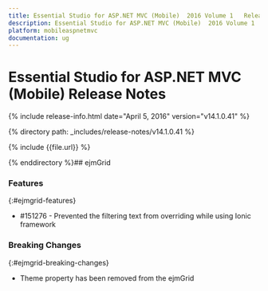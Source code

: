 ```yaml
---
title: Essential Studio for ASP.NET MVC (Mobile)  2016 Volume 1   Release Notes  
description: Essential Studio for ASP.NET MVC (Mobile)  2016 Volume 1   Release Notes  
platform: mobileaspnetmvc
documentation: ug
---
```


# Essential Studio for ASP.NET MVC (Mobile)  Release Notes  

{% include release-info.html date="April 5, 2016"  version="v14.1.0.41" %} 


{% directory path: _includes/release-notes/v14.1.0.41 %}

{% include {{file.url}} %}

{% enddirectory %}## ejmGrid

### Features
{:#ejmgrid-features}

*  \#151276 - Prevented the filtering text from overriding while using Ionic framework

### Breaking Changes
{:#ejmgrid-breaking-changes}

*  Theme property has been removed from the ejmGrid
